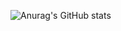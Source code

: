 ![Anurag's GitHub stats](https://github-readme-stats.vercel.app/api?username=ktjd123&count_private=true&show_icons=false&cache_seconds=1800&include_all_commits=true)
